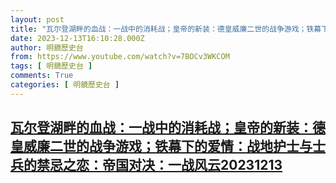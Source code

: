 ```yaml
---
layout: post
title: "瓦尔登湖畔的血战：一战中的消耗战；皇帝的新装：德皇威廉二世的战争游戏；铁幕下的爱情：战地护士与士兵的禁忌之恋：帝国对决：一战风云20231213"
date: 2023-12-13T16:10:28.000Z
author: 明鏡歷史台
from: https://www.youtube.com/watch?v=7BOCv3WKCOM
tags: [ 明鏡歷史台 ]
comments: True
categories: [ 明鏡歷史台 ]
---
```

<!--1702483828000-->
[瓦尔登湖畔的血战：一战中的消耗战；皇帝的新装：德皇威廉二世的战争游戏；铁幕下的爱情：战地护士与士兵的禁忌之恋：帝国对决：一战风云20231213](https://www.youtube.com/watch?v=7BOCv3WKCOM)
------

<div>

</div>
